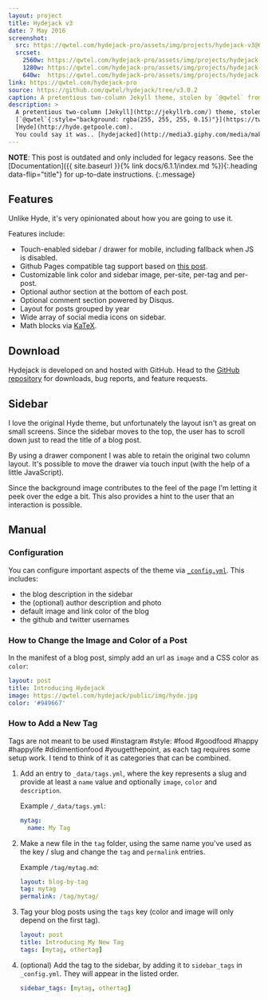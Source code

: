 ```yaml
---
layout: project
title: Hydejack v3
date: 7 May 2016
screenshot:
  src: https://qwtel.com/hydejack-pro/assets/img/projects/hydejack-v3@0,25x.jpg
  srcset:
    2560w: https://qwtel.com/hydejack-pro/assets/img/projects/hydejack-v3.jpg
    1280w: https://qwtel.com/hydejack-pro/assets/img/projects/hydejack-v3@0,5x.jpg
    640w:  https://qwtel.com/hydejack-pro/assets/img/projects/hydejack-v3@0,25x.jpg
link: https://qwtel.com/hydejack-pro
source: https://github.com/qwtel/hydejack/tree/v3.0.2
caption: A pretentious two-column Jekyll theme, stolen by `@qwtel` from Hyde.
description: >
  A pretentious two-column [Jekyll](http://jekyllrb.com/) theme, stolen by
  [`@qwtel`{:style="background: rgba(255, 255, 255, 0.15)"}](https://twitter.com/qwtel) from
  [Hyde](http://hyde.getpoole.com).
  You could say it was.. [hydejacked](http://media3.giphy.com/media/makedRIckZBW8/giphy.gif).
---
```


**NOTE**: This post is outdated and only included for legacy reasons.
See the [Documentation]({{ site.baseurl }}{% link docs/6.1.1/index.md %}){:.heading data-flip="title"} for up-to-date instructions.
{:.message}

## Features
Unlike Hyde, it's very opinionated about how you are going to use it.

Features include:

* Touch-enabled sidebar / drawer for mobile, including fallback when JS is disabled.
* Github Pages compatible tag support based on [this post][tag].
* Customizable link color and sidebar image, per-site, per-tag and per-post.
* Optional author section at the bottom of each post.
* Optional comment section powered by Disqus.
* Layout for posts grouped by year
* Wide array of social media icons on sidebar.
* Math blocks via [KaTeX](https://khan.github.io/KaTeX/).

## Download
Hydejack is developed on and hosted with GitHub. Head to the [GitHub repository](https://github.com/qwtel/hydejack) for downloads, bug reports, and feature requests.

## Sidebar
I love the original Hyde theme, but unfortunately the layout isn't as great on small screens.
Since the sidebar moves to the top, the user has to scroll down just to read the title of a blog post.

By using a drawer component I was able to retain the original two column layout. It's possible to move the drawer via touch input (with the help of a little JavaScript).

Since the background image contributes to the feel of the page I'm letting it peek over the edge a bit. This also provides a hint to the user that an interaction is possible.

## Manual

### Configuration
You can configure important aspects of the theme via [`_config.yml`](https://github.com/qwtel/hydejack/blob/v3/_config.yml). This includes:

* the blog description in the sidebar
* the (optional) author description and photo
* default image and link color of the blog
* the github and twitter usernames

### How to Change the Image and Color of a Post
In the manifest of a blog post, simply add an url as `image` and a CSS color as `color`:

~~~yml
layout: post
title: Introducing Hydejack
image: https://qwtel.com/hydejack/public/img/hyde.jpg
color: '#949667'
~~~

### How to Add a New Tag
Tags are not meant to be used #instagram #style: #food #goodfood #happy #happylife #didimentionfood #yougetthepoint, as each tag requires some setup work. I tend to think of it as categories that can be combined.

1.  Add an entry to `_data/tags.yml`, where the key represents a slug and provide at least a `name` value and optionally `image`, `color` and `description`.

    Example `/_data/tags.yml`:

    ~~~yml
    mytag:
      name: My Tag
    ~~~

2.  Make a new file in the `tag` folder, using the same name you've used as the key / slug and change the `tag` and `permalink` entries.

    Example `/tag/mytag.md`:

    ~~~yml
    layout: blog-by-tag
    tag: mytag
    permalink: /tag/mytag/
    ~~~

3.  Tag your blog posts using the `tags` key (color and image will only depend on the first tag).

    ~~~yml
    layout: post
    title: Introducing My New Tag
    tags: [mytag, othertag]
    ~~~

4. (optional) Add the tag to the sidebar, by adding it to `sidebar_tags` in `_config.yml`.
   They will appear in the listed order.

   ~~~yml
   sidebar_tags: [mytag, othertag]
   ~~~

[tag]: http://www.minddust.com/post/tags-and-categories-on-github-pages/
